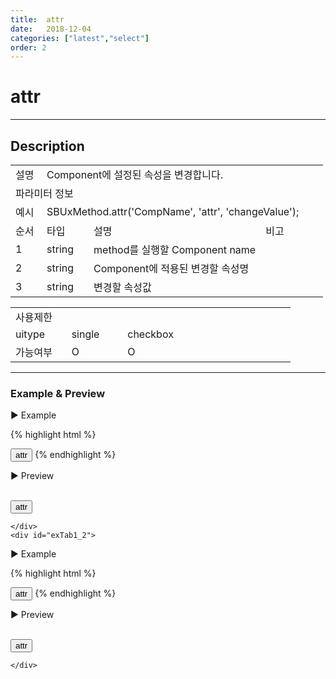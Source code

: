 ```yaml
---
title:  attr
date:   2018-12-04
categories: ["latest","select"]
order: 2
---
```


attr
===

---

## Description

<table style="width:100%">
    <colgroup>
        <col width="10%"/>
        <col width="15%"/>
        <col width="55%"/>
        <col width="20%"/>
    </colgroup>
    <tr>
        <td class="tdTitle tdBg">설명</td>
        <td colspan="3">Component에 설정된 속성을 변경합니다.</td>
    </tr>
    <tr>
        <td class="tdTitle tdCenter tdBg" colspan="4">파라미터 정보</td>
    </tr>
    <tr>
        <td class="tdTitle tdCenter tdBg">예시</td>
        <td colspan="3">SBUxMethod.attr('CompName', 'attr', 'changeValue');</td>
    </tr>
    <tr>
        <td class="tdTitle tdCenter tdBg">순서</td>
        <td class="tdTitle tdCenter tdBg">타입</td>
        <td class="tdTitle tdCenter tdBg">설명</td>
        <td class="tdTitle tdCenter tdBg">비고</td>
    </tr>
    <tr>
        <td class="tdCenter">1</td>
        <td class="tdCenter">string</td>
        <td>method를 실행할 Component name</td>
        <td></td>
    </tr>
    <tr>
        <td class="tdCenter">2</td>
        <td class="tdCenter">string</td>
        <td>Component에 적용된 변경할 속성명</td>
        <td></td>
    </tr>
    <tr>
        <td class="tdCenter">3</td>
        <td class="tdCenter">string</td>
        <td>변경할 속성값</td>
        <td></td>
    </tr>
</table>
<table style="width:100%">
    <colgroup>
        <col width="20%"/>
        <col width="20%"/>
        <col width="20%"/>
        <col width="20%"/>
        <col width="20%"/>
    </colgroup>
    <tr>
        <td class="tdTitle tdBg tdCenter" colspan="5">사용제한</td>
    </tr>
    <tr>
        <td class="tdTitle tdBg">uitype</td>
        <td class="tdCenter">single</td>
        <td class="tdCenter">checkbox</td>
        <td></td>
        <td></td>
    </tr>
    <tr>
        <td class="tdTitle tdBg">가능여부</td>
        <td class="tdBlue tdCenter">O</td>
        <td class="tdBlue tdCenter">O</td>
        <td></td>
        <td></td>
    </tr>
</table>

---
### Example & Preview

<script>
    var SelectJsonData = [
        {'text' : 'red', 'value' : 'red'},
        {'text' : 'blue', 'value' : 'blue'},
        {'text' : 'green', 'value' : 'green'}
    ];
</script>

<sbux-tabs id="exTab1" name="exTab1" uitype="normal" title-target-id-array="exTab1_1^exTab1_2" title-text-array="single^checkbox">
</sbux-tabs>
<div class="tab-content">
    <div id="exTab1_1">

▶ Example

{% highlight html %}
<script>
    var SelectJsonData = [
        {'text' : 'red', 'value' : 'red'},
        {'text' : 'blue', 'value' : 'blue'},
        {'text' : 'green', 'value' : 'green'}
    ];
</script>
<input type="button" value="attr" onclick="SBUxMethod.attr('sbTagNm1', 'readonly', 'false');">
<sbux-select id="sbIdx1" name="sbTagNm1" uitype="single" jsondata-ref="SelectJsonData" readonly="readonly"></sbux-select>
{% endhighlight %}

<br>

▶ Preview

<br>
<input type="button" value="attr" onclick="SBUxMethod.attr('sbTagNm1', 'readonly', 'false');">
<sbux-select id="sbIdx1" name="sbTagNm1" uitype="single" jsondata-ref="SelectJsonData" readonly="readonly"></sbux-select>

    </div>
    <div id="exTab1_2">

▶ Example

{% highlight html %}
<script>
    var SelectJsonData = [
        {'text' : 'red', 'value' : 'red'},
        {'text' : 'blue', 'value' : 'blue'},
        {'text' : 'green', 'value' : 'green'}
    ];
</script>
<input type="button" value="attr" onclick="SBUxMethod.attr('sbTagNm2', 'readonly', 'false');">
<sbux-select id="sbIdx2" name="sbTagNm2" uitype="checkbox" jsondata-ref="SelectJsonData" readonly="readonly"></sbux-select>
{% endhighlight %}

<br>

▶ Preview

<br>
<input type="button" value="attr" onclick="SBUxMethod.attr('sbTagNm2', 'readonly', 'false');">
<sbux-select id="sbIdx2" name="sbTagNm2" uitype="checkbox" jsondata-ref="SelectJsonData" readonly="readonly"></sbux-select>

    </div>
</div>